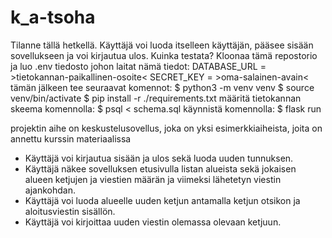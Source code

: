 # k_a-tsoha
Tilanne tällä hetkellä. Käyttäjä voi luoda itselleen käyttäjän, pääsee sisään sovellukseen ja voi kirjautua ulos. 
Kuinka testata?
Kloonaa tämä repostorio ja luo .env tiedosto johon laitat nämä tiedot: 
DATABASE_URL = >tietokannan-paikallinen-osoite<
SECRET_KEY = >oma-salainen-avain<
tämän jälkeen tee seuraavat komennot: 
$ python3 -m venv venv
$ source venv/bin/activate
$ pip install -r ./requirements.txt
määritä tietokannan skeema komennolla:
$ psql < schema.sql
käynnistä komennolla: 
$ flask run

projektin aihe on keskustelusovellus, joka on yksi esimerkkiaiheista, joita on annettu kurssin materiaalissa

- Käyttäjä voi kirjautua sisään ja ulos sekä luoda uuden tunnuksen.
- Käyttäjä näkee sovelluksen etusivulla listan alueista sekä jokaisen alueen ketjujen ja viestien määrän ja viimeksi lähetetyn viestin ajankohdan.
- Käyttäjä voi luoda alueelle uuden ketjun antamalla ketjun otsikon ja aloitusviestin sisällön.
- Käyttäjä voi kirjoittaa uuden viestin olemassa olevaan ketjuun.


